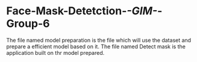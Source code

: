 # Face-Mask-Detetction-_-GIM-_-Group-6

The file named model preparation is the file which will use the dataset and prepare a efficient model based on it.
The file named Detect mask is the application built on thr model prepared.
